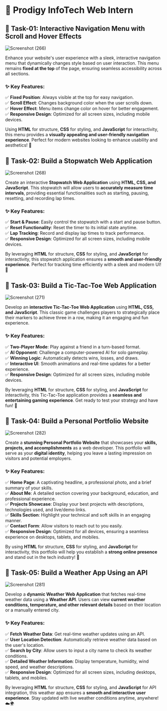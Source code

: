 # 🌟 Prodigy InfoTech Web Intern  

## 🎯 Task-01: Interactive Navigation Menu with Scroll and Hover Effects 

![Screenshot (266)](https://github.com/user-attachments/assets/2fc8618c-07d1-488e-a941-ec280a8ce75d)

Enhance your website's user experience with a sleek, interactive navigation menu that dynamically changes style based on user interaction. This menu remains **fixed at the top** of the page, ensuring seamless accessibility across all sections.  

### ✨ Key Features:  
✅ **Fixed Position**: Always visible at the top for easy navigation.  
✅ **Scroll Effect**: Changes background color when the user scrolls down.  
✅ **Hover Effect**: Menu items change color on hover for better engagement.  
✅ **Responsive Design**: Optimized for all screen sizes, including mobile devices.  

Using **HTML** for structure, **CSS** for styling, and **JavaScript** for interactivity, this menu provides a **visually appealing and user-friendly navigation experience**. Perfect for modern websites looking to enhance usability and aesthetics! 🚀  


## 🎯 Task-02: Build a Stopwatch Web Application  

![Screenshot (268)](https://github.com/user-attachments/assets/8ce24df9-beea-460a-92d7-89b9d8838889)

Create an interactive **Stopwatch Web Application** using **HTML, CSS, and JavaScript**. This stopwatch will allow users to **accurately measure time intervals**, providing essential functionalities such as starting, pausing, resetting, and recording lap times.  

### ✨ Key Features:  
✅ **Start & Pause**: Easily control the stopwatch with a start and pause button.  
✅ **Reset Functionality**: Reset the timer to its initial state anytime.  
✅ **Lap Tracking**: Record and display lap times to track performance.  
✅ **Responsive Design**: Optimized for all screen sizes, including mobile devices.  

By leveraging **HTML** for structure, **CSS** for styling, and **JavaScript** for interactivity, this stopwatch application ensures a **smooth and user-friendly experience**. Perfect for tracking time efficiently with a sleek and modern UI! 🚀  


## 🎯 Task-03: Build a Tic-Tac-Toe Web Application  

![Screenshot (271)](https://github.com/user-attachments/assets/49889aa3-43bb-4b89-b26e-ff55439b65a1)

Develop an **interactive Tic-Tac-Toe Web Application** using **HTML, CSS, and JavaScript**. This classic game challenges players to strategically place their markers to achieve three in a row, making it an engaging and fun experience.  

### ✨ Key Features:  
✅ **Two-Player Mode**: Play against a friend in a turn-based format.  
✅ **AI Opponent**: Challenge a computer-powered AI for solo gameplay.  
✅ **Winning Logic**: Automatically detects wins, losses, and draws.  
✅ **Interactive UI**: Smooth animations and real-time updates for a better experience.  
✅ **Responsive Design**: Optimized for all screen sizes, including mobile devices.  

By leveraging **HTML** for structure, **CSS** for styling, and **JavaScript** for interactivity, this Tic-Tac-Toe application provides a **seamless and entertaining gaming experience**. Get ready to test your strategy and have fun! 🚀

## 🎯 Task-04: Build a Personal Portfolio Website  

![Screenshot (282)](https://github.com/user-attachments/assets/c8e65ff4-355f-4c1c-80c0-367b113975b0)

Create a **stunning Personal Portfolio Website** that showcases your **skills, projects, and accomplishments** as a web developer. This portfolio will serve as your **digital identity**, helping you leave a lasting impression on visitors and potential employers.  

### ✨ Key Features:  
✅ **Home Page**: A captivating headline, a professional photo, and a brief summary of your skills.  
✅ **About Me**: A detailed section covering your background, education, and professional experience.  
✅ **Projects Showcase**: Display your best projects with descriptions, technologies used, and live/demo links.  
✅ **Skills Section**: Highlight your technical and soft skills in an engaging manner.  
✅ **Contact Form**: Allow visitors to reach out to you easily.  
✅ **Responsive Design**: Optimized for all devices, ensuring a seamless experience on desktops, tablets, and mobiles.  

By using **HTML** for structure, **CSS** for styling, and **JavaScript** for interactivity, this portfolio will help you establish a **strong online presence** and stand out in the tech industry! 🚀  

## 🎯 Task-05: Build a Weather App Using an API

![Screenshot (281)](https://github.com/user-attachments/assets/21c8b42b-5869-46db-aa29-6baf38dee5e5)

Develop a **dynamic Weather Web Application** that fetches real-time weather data using a **Weather API**. Users can view **current weather conditions, temperature, and other relevant details** based on their location or a manually entered city.  

### ✨ Key Features:  
✅ **Fetch Weather Data**: Get real-time weather updates using an API.  
✅ **User Location Detection**: Automatically retrieve weather data based on the user's location.  
✅ **Search by City**: Allow users to input a city name to check its weather conditions.  
✅ **Detailed Weather Information**: Display temperature, humidity, wind speed, and weather descriptions.  
✅ **Responsive Design**: Optimized for all screen sizes, including desktops, tablets, and mobiles.  

By leveraging **HTML** for structure, **CSS** for styling, and **JavaScript** for API integration, this weather app ensures a **smooth and interactive user experience**. Stay updated with live weather conditions anytime, anywhere! ☁️🌍  



